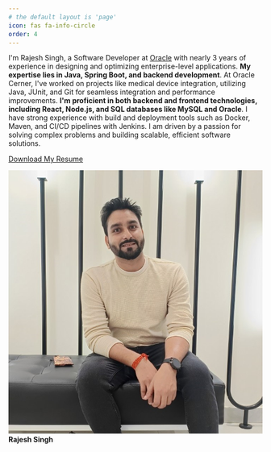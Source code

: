 ```yaml
---
# the default layout is 'page'
icon: fas fa-info-circle
order: 4
---
```


I'm Rajesh Singh, a Software Developer at [Oracle](https://www.oracle.com/) with nearly 3 years of experience in designing and optimizing enterprise-level applications. **My expertise lies in Java, Spring Boot, and backend development**. At Oracle Cerner, I've worked on projects like medical device integration, utilizing Java, JUnit, and Git for seamless integration and performance improvements. **I'm proficient in both backend and frontend technologies, including React, Node.js, and SQL databases like MySQL and Oracle**. I have strong experience with build and deployment tools such as Docker, Maven, and CI/CD pipelines with Jenkins. I am driven by a passion for solving complex problems and building scalable, efficient software solutions.

[Download My Resume](https://drive.google.com/file/d/1VNy6_VEQR8c9cQUL8DyQihtcgIcIGq1Z/view?usp=sharing)


![Smile Face ](/assets/img/personal/personal.jpg)  __Rajesh Singh__

